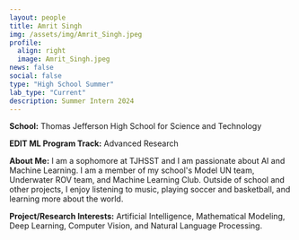 ```yaml
---
layout: people
title: Amrit Singh
img: /assets/img/Amrit_Singh.jpeg
profile:
  align: right
  image: Amrit_Singh.jpeg
news: false
social: false
type: "High School Summer"
lab_type: "Current"
description: Summer Intern 2024
---
```


**School:** Thomas Jefferson High School for Science and Technology

**EDIT ML Program Track:**
Advanced Research

**About Me:**
I am a sophomore at TJHSST and I am passionate about AI and Machine Learning. I am a member of my school's Model UN team, Underwater ROV team, and Machine Learning Club. Outside of school and other projects, I enjoy listening to music, playing soccer and basketball, and learning more about the world.

**Project/Research Interests:**
Artificial Intelligence, Mathematical Modeling, Deep Learning, Computer Vision, and Natural Language Processing.
    